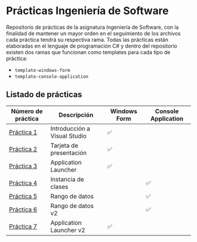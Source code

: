 # Prácticas Ingeniería de Software

Repositorio de prácticas de la asignatura Ingeniería de Software, con la finalidad de mantener un mayor orden en el seguimiento de los archivos cada práctica tendrá su respectiva rama.
Todas las prácticas están elaboradas en el lenguaje de programación C# y dentro del repositorio existen dos ramas que funcionan como templates para cada tipo de práctica:
-	`template-windows-form`
-	`template-console-application`

## Listado de prácticas

| Número de práctica | Descripción | Windows Form | Console Application |
| ----- | -----| -----| ----- |
| [Práctica 1](https://github.com/AngelCruzL/practicas-ingenieriaDeSoftware/tree/practica-1) | Introducción a Visual Studio | ✅ |  |
| [Práctica 2](https://github.com/AngelCruzL/practicas-ingenieriaDeSoftware/tree/practica-2) | Tarjeta de presentación | ✅ |  |
| [Práctica 3](https://github.com/AngelCruzL/practicas-ingenieriaDeSoftware/tree/practica-3) | Application Launcher | ✅ |  |
| [Práctica 4](https://github.com/AngelCruzL/practicas-ingenieriaDeSoftware/tree/practica-4) | Instancia de clases |  | ✅ |
| [Práctica 5](https://github.com/AngelCruzL/practicas-ingenieriaDeSoftware/tree/practica-5) | Rango de datos |  | ✅ |
| [Práctica 6](https://github.com/AngelCruzL/practicas-ingenieriaDeSoftware/tree/practica-6) | Rango de datos v2 |  | ✅ |
| [Práctica 7](https://github.com/AngelCruzL/practicas-ingenieriaDeSoftware/tree/practica-7) | Application Launcher v2 | ✅ |  |
